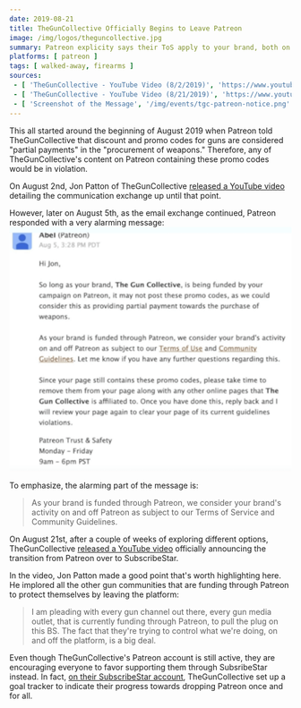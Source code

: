 ```yaml
---
date: 2019-08-21
title: TheGunCollective Officially Begins to Leave Patreon
image: /img/logos/theguncollective.jpg
summary: Patreon explicity says their ToS apply to your brand, both on AND OFF Patreon
platforms: [ patreon ]
tags: [ walked-away, firearms ]
sources:
 - [ 'TheGunCollective - YouTube Video (8/2/2019)', 'https://www.youtube.com/watch?v=Zw9seqXYfRY' ]
 - [ 'TheGunCollective - YouTube Video (8/21/2019)', 'https://www.youtube.com/watch?v=HuT5bz6cq4w' ]
 - [ 'Screenshot of the Message', '/img/events/tgc-patreon-notice.png' ]
---
```


This all started around the beginning of August 2019 when Patreon told TheGunCollective that discount and promo codes for guns are considered "partial payments" in the "procurement of weapons."
Therefore, any of TheGunCollective's content on Patreon containing these promo codes would be in violation.

On August 2nd, Jon Patton of TheGunCollective [released a YouTube video](https://www.youtube.com/watch?v=Zw9seqXYfRY) detailing the communication exchange up until that point.

However, later on August 5th, as the email exchange continued, Patreon responded with a very alarming message:
![Patreon Controls Your Brand On AND OFF Patreon](tgc-patreon-notice.png)

To emphasize, the alarming part of the message is:
> As your brand is funded through Patreon, we consider your brand's activity on and off Patreon as subject to our Terms of Service and Community Guidelines.

On August 21st, after a couple of weeks of exploring different options, TheGunCollective [released a YouTube video](https://www.youtube.com/watch?v=Zw9seqXYfRY) officially announcing the transition from Patreon over to SubscribeStar.

In the video, Jon Patton made a good point that's worth highlighting here. He implored all the other gun communities that are funding through Patreon to protect themselves by leaving the platform:

> I am pleading with every gun channel out there, every gun media outlet, that is currently funding through Patreon, to pull the plug on this BS.
> The fact that they're trying to control what we're doing, on and off the platform, is a big deal.

Even though TheGunCollective's Patreon account is still active, they are encouraging everyone to favor supporting them through SubsribeStar instead.
In fact, [on their SubscribeStar account](https://www.subscribestar.com/theguncollective), TheGunCollective set up a goal tracker to indicate their progress towards dropping Patreon once and for all.
